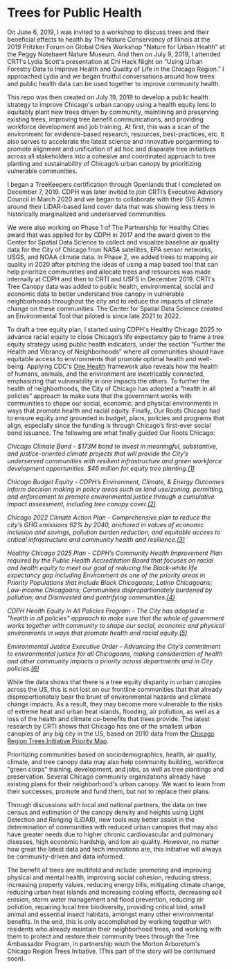 # Trees for Public Health

On June 6, 2019, I was invited to a workshop to discuss trees and their beneficial effects to health by The Nature Conservancy of Illinois at the 2019 Pritzker Forum on Global Cities Workshop "Nature for Urban Health” at the Peggy Notebaert Nature Museum. And then on July 9, 2019, I attended CRTI's Lydia Scott's presentation at Chi Hack Night on “Using Urban Forestry Data to Improve Health and Quality of Life in the Chicago Region.” I approached Lydia and we began fruitful conversations around how trees and public health data can be used together to improve community health.

This repo was then created on July 19, 2019 to develop a public health strategy to improve Chicago's urban canopy using a health equity lens to equitably plant new trees driven by community, maintining and preserving  existing trees, improving tree benefit communications, and providing workforce development and job training. At first, this was a scan of the environment for evidence-based research, resources, best-practices, etc. It also serves to accelerate the latest science and innovative porgamming to promote alignment and unification of ad hoc and disparate tree initiatives across all stakeholders into a cohesive and coordinated approach to tree planting and sustainability of Chicago’s urban canopy by prioritizing vulnerable communities.

I began a TreeKeepers certification through Openlands that I completed on December 7, 2019. CDPH was later invited to join CRTI’s Executive Advisory Council in March 2020 and we began to collaborate with their GIS Admin around their LiDAR-based land cover data that was showing less trees in historically marginalized and underserved communities.

We were also working on Phase 1 of The Partnership for Healthy Cities award that was applied for by CDPH in 2017 and the award given to the Center for Spatial Data Science to collect and visualize baseline air quality data for the City of Chicago from NASA satellites, EPA sensor networks, USGS, and NOAA climate data. In Phase 2, we added trees to mapping air quality in 2020 after pitching the ideas of using a map based tool that can help prioritize communities and allocate trees and resources was made internally at CDPH and then to CRTI and USFS in December 2019. CRTI's Tree Canopy data was added to public health, environmental, social and economic data to better understand tree canopy in vulnerable neighborhoods throughout the city and to reduce the impacts of climate change on these communities. The Center for Spatial Data Science created an Environmental Tool that piloted is since late 2021 to 2022.

To draft a tree equity plan, I started using CDPH's Healthy Chicago 2025 to advance racial equity to close Chicago’s life expectancy gap to frame a tree equity strategy using public health indicators, under the section “Further the Health and Vibrancy of Neighborhoods” where all communities should have equitable access to environments that promote optimal health and well-being. Applying CDC's [One Health](https://www.cdc.gov/one-health/about/index.html) framework also reveals how the health of humans, animals, and the environment are inextricably connected, emphasizing that vulnerability in one impacts the others. To further the health of neighborhoods, the City of Chicago has adopted a “health in all policies” approach to make sure that the government works with communities to shape our social, economic, and physical environments in ways that promote health and racial equity. Finally, Our Roots Chicago had to ensure equity amd grounded in budget, plans, policies and programs that align, especially since the funding is through Chicago’s first-ever social bond issuance. The following are what finally guided Our Roots Chicago:

   *Chicago Climate Bond - $173M bond to invest in meaningful, substantive, and justice-oriented climate projects that will provide the City’s underserved communities with resilient infrastructure and green workforce development opportunities. $46 million for equity tree planting.[(1)](https://www.chicago.gov/content/dam/city/sites/climate-action-plan/documents/bond_info.pdf)*
      
   *Chicago Budget Equity - CDPH’s Environment, Climate, & Energy Outcomes inform decision making in policy areas such as land use/zoning, permitting, and enforcement to promote environmental justice through a cumulative impact assessment, including tree canopy cover.[(2)](https://www.chicago.gov/content/dam/city/depts/obm/supp_info/budget-equity/Budget-Equity-Tool-Final.pdf)*
      
   *Chicago 2022 Climate Action Plan - Comprehensive plan to reduce the city’s GHG emissions 62% by 2040, anchored in values of economic inclusion and savings, pollution burden reduction, and equitable access to critical infrastructure and community health and resilience.[(3)](https://www.chicago.gov/content/dam/city/sites/climate-action-plan/documents/Chicago-CAP-071822.pdf)*
      
   *Healthy Chicago 2025 Plan - CDPH’s Community Health Improvement Plan required by the Public Health Accreditation Board that focuses on racial and health equity to meet our goal of reducing the Black-white life expectancy gap including Environment as one of the priority areas in Priority Populations that include Black Chicagoans; Latino Chicagoans; Low-income Chicagoans; Communities disproportionately burdened by pollution; and Disinvested and gentrifying communities.[(4)](https://www.chicago.gov/content/dam/city/depts/cdph/statistics_and_reports/HC2025_917_FINAL.pdf)*

   *CDPH Health Equity in All Policies Program - The City has adopted a "health in all policies" approach to make sure that the whole of government works together with community to shape our social, economic and physical environments in ways that promote health and racial equity.[(5)](https://www.chicago.gov/content/dam/city/depts/cdph/supp_info/HealthEquityinAllPolicies_07202022_Final.pdf)*

   *Environmental Justice Executive Order - Advancing the City’s commitment to environmental justice for all Chicagoans, making consideration of health and other community impacts a priority across departments and in City policies.[(6)](https://www.chicago.gov/content/dam/city/depts/cdph/environment/CoC_Executive-Order-2023-3.pdf)*

While the data shows that there is a tree equity disparity in urban canopies across the US, this is not lost on our frontline communities that that already disproportionately bear the brunt of environmental hazards and climate change impacts. As a result, they may become more vulnerable to the risks of extreme heat and urban heat islands, flooding, air pollution, as well as a loss of the health and climate co-benefits that trees provide. The latest research by CRTI shows that Chicago has one of the smallest urban canopies of any big city in the US, based on 2010 data from the [Chicago Region Trees Initiative Priority Map](https://mortonarb.maps.arcgis.com/apps/View/index.html?appid=0700702eb8fa4c31a4d957d71a09d690).

Prioritizing communities based on sociodemographics, health, air quality, climate, and tree canopy data may also help community building, workforce "green corps" training, development, and jobs, as well as tree plantings and preservation. Several Chicago community organizations already have existing plans for their neighborhood's urban canopy. We want to learn from their successes, promote and fund them, but not to replace their plans.

Through discussions with local and national partners, the data on tree census and estimation of the canopy density and heights using Light Detection and Ranging (LiDAR), new tools may better assist in the determination of communities with reduced urban canopies that may also have greater needs due to higher chronic cardiovascular and pulmonary diseases, high economic hardship, and low air quality. However, no matter how great the latest data and tech innovations are, this initiative will always be community-driven and data informed.

The benefit of trees are multifold and include: promoting and improving physical and mental health, improving social cohesion, reducing stress, increasing property values, reducing energy bills, mitigating climate change, reducing urban heat islands and increasing cooling effects, decreasing soil erosion, storm water management and flood prevention, reducing air pollution, repairing local tree biodiversity, providing critical bird, small animal and essential insect habitats, amongst many other environmental benefits. In the end, this is only accomplished by working together with residents who already maintain their neighborhood trees, and working with them to protect and restore their community trees through the Tree Ambassador Program, in partnership wiuth the Morton Arboretum's Chicago Region Trees Initiative. (This part of the story will be contiunued soon).

